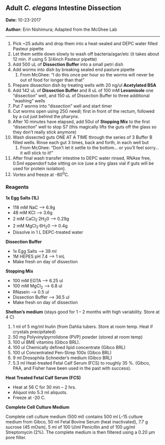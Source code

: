 ## Adult *C. elegans* Intestine Dissection

**Date:** 10-23-2017

**Author:** Erin Nishimura; Adapted from the McGhee Lab

---

1. Pick ~25 adults and drop them into a heat-sealed and DEPC water filled Pasteur pipette
2. Let them settle down slowly to wash off bacteria/agar/etc (it takes about 12 min. if using 5 3/4inch Pasteur pipette)
3. Add 500 uL of **Dissection Buffer** into a small petri dish
4. Add worms into dish by breaking sealed end pasture pipette
   1. From McGhee: “I do this once per hour so the worms will never be out of food for longer than that”
5. Prepare dissection dish by treating wells with 20 ng/ul **Acetylated BSA** 
6. Add 142 uL of **Dissection Buffer** and 8 uL of 100 mM **Levamisole** one “dissection” well, and 150 uL of Dissection Buffer to three additional “washing” wells
7. Put 7 worms into “dissection” well and start timer
8. Cut worms open using 25G needl; first in front of the rectum, followed by a cut just behind the pharynx. 
9. After 10 minutes have elapsed, add 50ul of **Stopping Mix** to the first “dissection” well to stop S7 (this magically lifts the guts off the glass so they don’t really stick anymore)
10. Wash dissected guts ONE AT A TIME through the series of 3 Buffer B filled wells. Rinse each gut 3 times, back and forth, in each well but
      1. From McGhee: “Don’t let it settle to the bottom… or you’ll feel sorry…it will stick to it!”
11. After final wash transfer intestine to DEPC water rinsed, RNAse free, 0.5ml eppendorf tube sitting on ice (use a tiny glass vial if guts will be used for protein isolation). 
12. Vortex and freeze at -80<sup>0</sup>C.


### Reagents

**1x Egg Salts (1L)**
- 118 mM  NaC --> 6.9g
- 48 mM  KCl --> 3.6g
- 2 mM CaCl<sub>2</sub><sup>.</sup>2H<sub>2</sub>0	--> 0.29g
- 2 mM MgCl<sub>2</sub><sup>.</sup>6H<sub>2</sub>0	--> 0.4g
- Dissolve in 1 L DEPC-treated water 

**Dissection Buffer**
- 1x Egg Salts	--> 39 ml
- 1M HEPES pH 7.4 --> 1 mL
- Make fresh on day of dissection

**Stopping Mix**
- 100 mM EGTA --> 6.25 ul
- 100 mM MgCl<sub>2</sub> --> 6.8 ul
- RNasein --> 0.5 ul
- Dissection Buffer --> 36.5 ul  
- Make fresh on day of dissection

**Shelton’s medium** (stays good for 1 – 2 months with high variability. Store at 4 C)
1. 1 ml of 5 mg/ml Inulin (from Dahlia tubers. Store at room temp. Heat if crystals precipitated)
2. 50 mg Polyvinylpyrrolidone (PVP) powder (stored at room temp)
3. 100 ul BME vitamins (Gibco BRL).
4. 100 ul Chemically defined lipid concentrate (Gibco BRL)
5. 100 ul Concentrated Pen-Strep 100x (Gibco BRL)
6. 9 ml Drosophila Schneider’s medium (Gibco BRL)
7. 5.3 ml Heat-treated Fetal Calf Serum (FCS) to roughly 35 %. (Gibco, PAA, and Fisher have been used in the past with success).

**Heat Treated Fetal Calf Serum (FCS)**
- Heat at 56 C for 30 min – 2 hrs.
- Aliquot into 5.3 ml aliquots.
- Freeze at -20 C.

**Complete Cell Culture Medium**

Complete cell culture medium (500 ml) contains 500 ml L-15 culture medium from Gibco, 50 ml Fetal Bovine Serum (heat inactivated), 7.7 g sucrose (45 mOsm), 5 ml of 100 U/ml Penicillin and of 100 μg/ml Streptomycin (2%). The complete medium is then filtered using a 0.20 μm pore filter.
